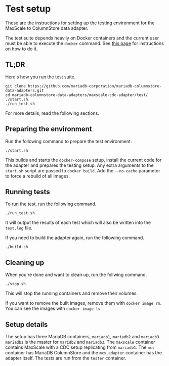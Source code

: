 # Test setup

These are the instructions for setting up the testing environment for the
MaxScale to ColumnStore data adapter.

The test suite depends heavily on Docker containers and the current user must be
able to execute the `docker` command. See
[this page](https://docs.docker.com/engine/installation/linux/linux-postinstall/#manage-docker-as-a-non-root-user)
for instructions on how to do it.

## TL;DR

Here's how you run the test suite.

```
git clone https://github.com/mariadb-corporation/mariadb-columnstore-data-adapters.git
cd mariadb-columnstore-data-adapters/maxscale-cdc-adapter/test/
./start.sh
./run_test.sh
```

For more details, read the following sections.

## Preparing the environment

Run the following command to prepare the test environment.

```
./start.sh
```

This builds and starts the `docker-compose` setup, install the current code for
the adapter and prepares the testing setup. Any extra arguments to the
`start.sh` script are passed to `docker build`. Add the `--no-cache` parameter
to force a rebuild of all images.

## Running tests

To run the test, run the following command.

```
./run_test.sh
```

It will output the results of each test which will also be written into the
`test.log` file.

If you need to build the adapter again, run the following command.

```
./build.sh
```

## Cleaning up

When you're done and want to clean up, run the follwing command.

```
./stop.sh
```

This will stop the running containers and remove their volumes.

If you want to remove the built images, remove them with `docker image rm`. You
can see the images with `docker image ls`.

## Setup details

The setup has three MariaDB containers, `mariadb1`, `mariadb2` and
`mariadb3`. `mariadb1` is the master for `maridb2` and `mariadb3`. The
`maxscale` container contains MaxScale with a CDC setup replicating from
`mariadb1`. The `mcs` container has MariaDB ColumnStore and the `mxs_adapter`
container has the adapter itself. The tests are run from the `tester` container.
